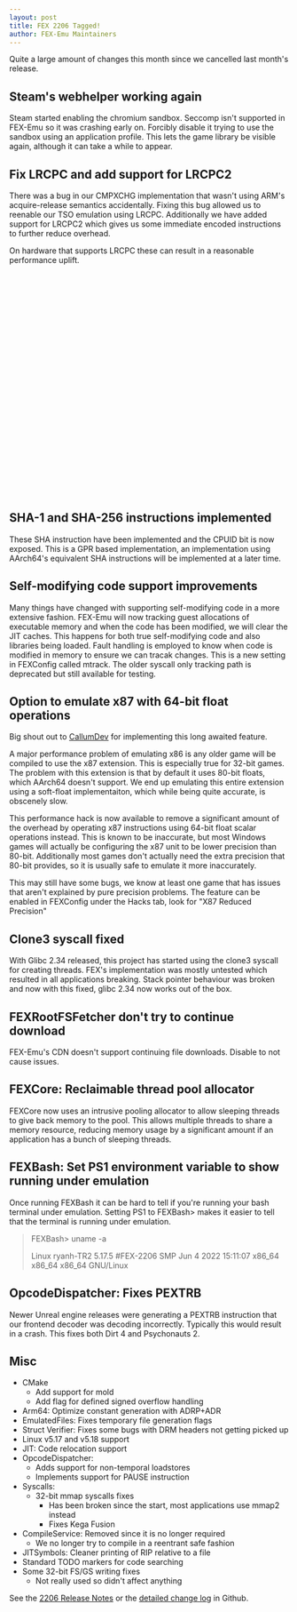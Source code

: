 ```yaml
---
layout: post
title: FEX 2206 Tagged!
author: FEX-Emu Maintainers
---
```

Quite a large amount of changes this month since we cancelled last month's release.

## Steam's webhelper working again
Steam started enabling the chromium sandbox. Seccomp isn't supported in FEX-Emu so it was crashing early on.
Forcibly disable it trying to use the sandbox using an application profile.
This lets the game library be visible again, although it can take a while to appear.

## Fix LRCPC and add support for LRCPC2
There was a bug in our CMPXCHG implementation that wasn't using ARM's acquire-release semantics accidentally.
Fixing this bug allowed us to reenable our TSO emulation using LRCPC.
Additionally we have added support for LRCPC2 which gives us some immediate encoded instructions to further reduce overhead.

On hardware that supports LRCPC these can result in a reasonable performance uplift.
<div id="lcpc_graph" style="min-width: 310px; height: 400px; margin: 0 auto">
</div>

## SHA-1 and SHA-256 instructions implemented
These SHA instruction have been implemented and the CPUID bit is now exposed.
This is a GPR based implementation, an implementation using AArch64's equivalent SHA instructions will be implemented at a later time.

## Self-modifying code support improvements
Many things have changed with supporting self-modifying code in a more extensive fashion.
FEX-Emu will now tracking guest allocations of executable memory and when the code has been modified, we will clear the JIT caches.
This happens for both true self-modifying code and also libraries being loaded.
Fault handling is employed to know when code is modified in memory to ensure we can tracak changes.
This is a new setting in FEXConfig called mtrack. The older syscall only tracking path is deprecated but still available for testing.

## Option to emulate x87 with 64-bit float operations
Big shout out to [CallumDev](https://github.com/CallumDev) for implementing this long awaited feature.

A major performance problem of emulating x86 is any older game will be compiled to use the x87 extension. This is especially true for 32-bit games.
The problem with this extension is that by default it uses 80-bit floats, which AArch64 doesn't support.
We end up emulating this entire extension using a soft-float implementaiton, which while being quite accurate, is obscenely slow.

This performance hack is now available to remove a significant amount of the overhead by operating x87 instructions using 64-bit float scalar
operations instead.
This is known to be inaccurate, but most Windows games will actually be configuring the x87 unit to be lower precision than 80-bit.
Additionally most games don't actually need the extra precision that 80-bit provides, so it is usually safe to emulate it more inaccurately.

This may still have some bugs, we know at least one game that has issues that aren't explained by pure precision problems. The feature can be enabled
in FEXConfig under the Hacks tab, look for "X87 Reduced Precision"

## Clone3 syscall fixed
With Glibc 2.34 released, this project has started using the clone3 syscall for creating threads.
FEX's implementation was mostly untested which resulted in all applications breaking.
Stack pointer behaviour was broken and now with this fixed, glibc 2.34 now works out of the box.

## FEXRootFSFetcher don't try to continue download
FEX-Emu's CDN doesn't support continuing file downloads. Disable to not cause issues.

## FEXCore: Reclaimable thread pool allocator
FEXCore now uses an intrusive pooling allocator to allow sleeping threads to give back memory to the pool.
This allows multiple threads to share a memory resource, reducing memory usage by a significant amount if an application has a bunch of sleeping
threads.

## FEXBash: Set PS1 environment variable to show running under emulation
Once running FEXBash it can be hard to tell if you're running your bash terminal under emulation.
Setting PS1 to FEXBash> makes it easier to tell that the terminal is running under emulation.

> FEXBash> uname -a
>
> Linux ryanh-TR2 5.17.5 #FEX-2206 SMP Jun  4 2022 15:11:07 x86_64 x86_64 x86_64 GNU/Linux

## OpcodeDispatcher: Fixes PEXTRB
Newer Unreal engine releases were generating a PEXTRB instruction that our frontend decoder was decoding incorrectly.
Typically this would result in a crash.
This fixes both Dirt 4 and Psychonauts 2.

## Misc
* CMake
  * Add support for mold
  * Add flag for defined signed overflow handling
* Arm64: Optimize constant generation with ADRP+ADR
* EmulatedFiles: Fixes temporary file generation flags
* Struct Verifier: Fixes some bugs with DRM headers not getting picked up
* Linux v5.17 and v5.18 support
* JIT: Code relocation support
* OpcodeDispatcher:
  * Adds support for non-temporal loadstores
  * Implements support for PAUSE instruction
* Syscalls:
  * 32-bit mmap syscalls fixes
    * Has been broken since the start, most applications use mmap2 instead
    * Fixes Kega Fusion
* CompileService: Removed since it is no longer required
  * We no longer try to compile in a reentrant safe fashion
* JITSymbols: Cleaner printing of RIP relative to a file
* Standard TODO markers for code searching
* Some 32-bit FS/GS writing fixes
  * Not really used so didn't affect anything

See the [2206 Release Notes](https://github.com/FEX-Emu/FEX/releases/tag/FEX-2206) or the [detailed change log](https://github.com/FEX-Emu/FEX/compare/FEX-2204...FEX-2206) in Github.

<script src="https://ajax.googleapis.com/ajax/libs/jquery/1.8.2/jquery.min.js">
</script>
<script src="https://code.highcharts.com/highcharts.js">
</script>
<script src="https://code.highcharts.com/modules/exporting.js">
</script>

<script type="text/javascript">
Highcharts.chart('lcpc_graph', {
    chart: {
        type: 'column'
    },
    title: {
        text: 'Snapdragon 888: Cortex-X1 Atomic versus LRCPC'
    },
    xAxis: {
        categories: [
            "Numeric",
            "String",
            "Bitfield",
            "FP emu",
            "Fourier",
            "Assignment",
            "Idea",
            "Huffman",
            "NN",
            "LU",
        ],
        crosshair: true
    },
    yAxis: {
        min: 0,
        title: {
            text: 'Bytemark Performance Improvement %'
        }
    },
        tooltip: {
        headerFormat: '<span style="font-size:10px">{point.key}</span><table>',
        pointFormat: '<tr><td style="color:{series.color};padding:0">{series.name}: </td>' +
            '<td style="padding:0"><b>{point.y:.1f}%</b></td></tr>',
        footerFormat: '</table>',
        shared: true,
        useHTML: true
    },
    plotOptions: {
        column: {
            pointPadding: 0.2,
            borderWidth: 0
        }
    },
    series: [{
        name: 'LRCPC',
        data: [
        12.19,
        0.59,
        14.56,
        40.78,
        1.53,
        6.13,
        8.07,
        44.41,
        11.11,
        -0.03]}]
});

</script>


